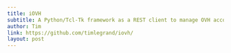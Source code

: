 ```yaml
---
title: iOVH
subtitle: A Python/Tcl-Tk framework as a REST client to manage OVH accounts
author: Tim
link: https://github.com/timlegrand/iovh/
layout: post
---
```

